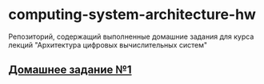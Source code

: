 # computing-system-architecture-hw
Репозиторий, содержащий выполненные домашние задания для курса лекций "Архитектура цифровых вычислительных систем"

## [Домашнее задание №1](hw1/hw1.md)
